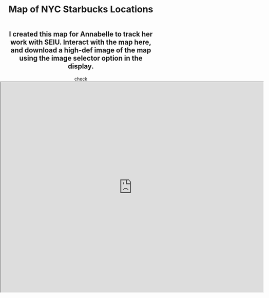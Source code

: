 <style>
  body {
    margin: 0;
    padding: 0;
  }

  .container {
    display: flex;
    flex-direction: column;
    align-items: center;
    padding: 0 20px;
    width: 100%;
    box-sizing: border-box; /* Ensures padding doesn't add to total width */
  }

  .map-container {
    /* Additional styles for the map container */
    align-items: center;
    width: 3000px;
    height: 2000px; /* Adjust as needed */
  }

  iframe {
    /* Set the iframe to fill the map container */
    width: 100%;
    height: 100%;
  }

  /* Media queries for various iPhone screen sizes */

  /* iPhone SE (1st generation) */
  @media (max-width: 320px) {
    iframe {
      width: 310px;
      height: 248px;
    }
  }

  /* iPhone SE (2nd generation), iPhone 6/6s/7/8 */
  @media (min-width: 321px) and (max-width: 375px) {
    iframe {
      width: 365px;
      height: 292px;
    }
  }

  /* iPhone 6 Plus/6s Plus/7 Plus/8 Plus, iPhone X/XS/11 Pro/12 Pro */
  @media (min-width: 376px) and (max-width: 414px) {
    iframe {
      width: 404px;
      height: 323px
    }
  }

  /* iPhone XR/11/12, iPhone XS Max/11 Pro Max/12 Pro Max */
  @media (min-width: 415px) {
    iframe {
      width: 818px;
      max-width: 828px;
      height: 654px;
    }
  }
</style>

<div class="container">
  <h1 align="center">Map of NYC Starbucks Locations</h1>
  <h2 align="center">I created this map for Annabelle to track her work with SEIU. Interact with the map here, and download a high-def image of the map using the image selector option in the display.</h2>
  check
</div>

<div class="map-container">
  <iframe src="https://arcgis.com/apps/instant/basic/index.html?appid=0601617b03794f3289d97be15fad9d89&locale=en-us" allowfullscreen>iFrames are not supported on this page.</iframe>
</div>

